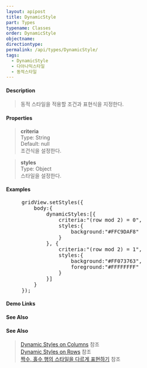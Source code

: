 ```yaml
---
layout: apipost
title: DynamicStyle
part: Types
typename: Classes
order: DynamicStyle
objectname: 
directiontype: 
permalink: /api/types/DynamicStyle/
tags:
  - DynamicStyle
  - 다아나믹스타일
  - 동적스타일
---
```


#### Description

> 동적 스타일을 적용할 조건과 표현식을 지정한다.

#### Properties

> **criteria**  
> Type: String   
> Default: null      
> 조건식을 설정한다.      

> **styles**  
> Type: Object  
> 스타일을 설정한다.      

#### Examples   

<pre class="prettyprint">
     gridView.setStyles({
         body:{
             dynamicStyles:[{
                 criteria:"(row mod 2) = 0",
                 styles:{
                     background:"#FFC9DAF8"
                 }
             }, {
                 criteria:"(row mod 2) = 1", 
                 styles:{
                     background:"#FF073763",
                     foreground:"#FFFFFFFF"
                 }
             }]
         }
     });
</pre>

#### Demo Links
#### See Also

#### See Also

> [Dynamic Styles on Columns](http://demo.realgrid.com/Demo/DynamicStylesColumn) 참조    
> [Dynamic Styles on Rows](http://demo.realgrid.com/Demo/DynamicStylesRow) 참조   
> [짝수, 홀수 행의 스타일을 다르게 표현하기](http://help.realgrid.com/tutorial/c3/) 참조  
 
